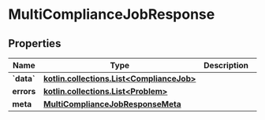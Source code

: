 
# MultiComplianceJobResponse

## Properties
Name | Type | Description | Notes
------------ | ------------- | ------------- | -------------
**&#x60;data&#x60;** | [**kotlin.collections.List&lt;ComplianceJob&gt;**](ComplianceJob.md) |  |  [optional]
**errors** | [**kotlin.collections.List&lt;Problem&gt;**](Problem.md) |  |  [optional]
**meta** | [**MultiComplianceJobResponseMeta**](MultiComplianceJobResponseMeta.md) |  |  [optional]



